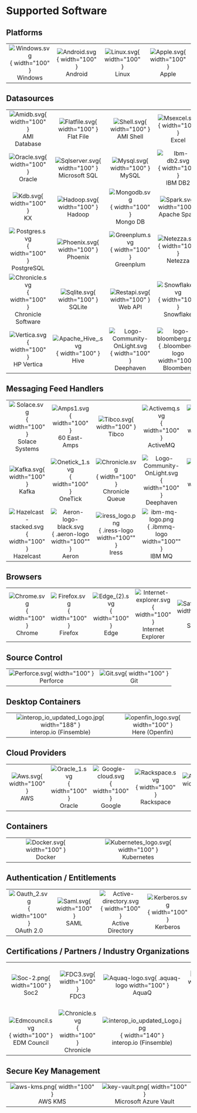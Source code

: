 # Supported Software

## Platforms

|                                        |                                        |                                  |                                  |
|:--------------------------------------:|:--------------------------------------:|:--------------------------------:|:--------------------------------:|
| ![](resources/legacy_mediawiki/Windows.svg "Windows.svg"){ width="100" }<br> Windows | ![](resources/legacy_mediawiki/Android.svg "Android.svg"){ width="100" }<br> Android | ![](resources/legacy_mediawiki/Linux.svg "Linux.svg"){ width="100" }<br> Linux | ![](resources/legacy_mediawiki/Apple.svg "Apple.svg"){ width="100" }<br> Apple |

## Datasources

|                                                       |                                                  |                                                                        |                                              |                                                              |                                              |
|:-----------------------------------------------------:|:------------------------------------------------:|:----------------------------------------------------------------------:|:--------------------------------------------:|:------------------------------------------------------------:|:--------------------------------------------:|
| ![](resources/legacy_mediawiki/Amidb.svg "Amidb.svg"){ width="100" }<br> AMI Database               | ![](resources/legacy_mediawiki/Flatfile.svg "Flatfile.svg"){ width="100" }<br> Flat File       | ![](resources/legacy_mediawiki/Shell.svg "Shell.svg"){ width="100" }<br> AMI Shell                                   | ![](resources/legacy_mediawiki/Msexcel.svg "Msexcel.svg"){ width="100" }<br> Excel         | ![](resources/legacy_mediawiki/Fred.svg "Fred.svg"){ width="100" }<br> Fred                                | ![](resources/legacy_mediawiki/Quandl.svg "Quandl.svg"){ width="100" }<br> Quandl          |
| ![](resources/legacy_mediawiki/Oracle.svg "Oracle.svg"){ width="100" }<br> Oracle                   | ![](resources/legacy_mediawiki/Sqlserver.svg "Sqlserver.svg"){ width="100" }<br> Microsoft SQL | ![](resources/legacy_mediawiki/Mysql.svg "Mysql.svg"){ width="100" }<br> MySQL                                       | ![](resources/legacy_mediawiki/Ibm-db2.svg "Ibm-db2.svg"){ width="100" }<br> IBM DB2       | ![](resources/legacy_mediawiki/Sap.svg "Sap.svg"){ width="100" }<br> SAP                                   | ![](resources/legacy_mediawiki/Sapiq.svg "Sapiq.svg"){ width="100" }<br> SybaseIQ          |
| ![](resources/legacy_mediawiki/Kdb.svg "Kdb.svg"){ width="100" }<br> KX                             | ![](resources/legacy_mediawiki/Hadoop.svg "Hadoop.svg"){ width="100" }<br> Hadoop              | ![](resources/legacy_mediawiki/Mongodb.svg "Mongodb.svg"){ width="100" }<br> Mongo DB                                | ![](resources/legacy_mediawiki/Spark.svg "Spark.svg"){ width="100" }<br> Apache Spark      | ![](resources/legacy_mediawiki/R.svg "R.svg"){ width="100" }<br> R                                         | ![](resources/legacy_mediawiki/Impala.svg "Impala.svg"){ width="100" }<br> Impala          |
| ![](resources/legacy_mediawiki/Postgres.svg "Postgres.svg"){ width="100" }<br> PostgreSQL           | ![](resources/legacy_mediawiki/Phoenix.svg "Phoenix.svg"){ width="100" }<br> Phoenix           | ![](resources/legacy_mediawiki/Greenplum.svg "Greenplum.svg"){ width="100" }<br> Greenplum                           | ![](resources/legacy_mediawiki/Netezza.svg "Netezza.svg"){ width="100" }<br> Netezza       | ![](resources/legacy_mediawiki/Singlestore.svg "Singlestore.svg"){ width="100" }<br> MemSQL                | ![](resources/legacy_mediawiki/Couchbase.svg "Couchbase.svg"){ width="100" }<br> Couchbase |
| ![](resources/legacy_mediawiki/Chronicle.svg "Chronicle.svg"){ width="100" }<br> Chronicle Software | ![](resources/legacy_mediawiki/Sqlite.svg "Sqlite.svg"){ width="100" }<br> SQLite              | ![](resources/legacy_mediawiki/Restapi.svg "Restapi.svg"){ width="100" }<br> Web API                                 | ![](resources/legacy_mediawiki/Snowflake.svg "Snowflake.svg"){ width="100" }<br> Snowflake | ![](resources/legacy_mediawiki/Hazelcast-stacked.svg "Hazelcast-stacked.svg"){ width="100" }<br> Hazelcast | ![](resources/legacy_mediawiki/Ignite.svg "Ignite.svg"){ width="100" }<br> Apache Ignite   |
| ![](resources/legacy_mediawiki/Vertica.svg "Vertica.svg"){ width="100" }<br> HP Vertica             | ![](resources/legacy_mediawiki/Apache_Hive_.svg "Apache_Hive_.svg"){ width="100" }<br> Hive    | ![](resources/legacy_mediawiki/Logo-Community-OnLight.svg "Logo-Community-OnLight.svg"){ width="100" }<br> Deephaven | ![](resources/legacy_mediawiki/logo-bloomberg.png "logo-bloomberg.png"){ .bloomberg-logo width="100" }<br> Bloomberg |                                                 |                                                              |                                              |


## Messaging Feed Handlers

|                                                              |                                            |                                                    |                                                                        |                                           |                                           |
|:------------------------------------------------------------:|:------------------------------------------:|:--------------------------------------------------:|:----------------------------------------------------------------------:|:-----------------------------------------:|:-----------------------------------------:|
| ![](resources/legacy_mediawiki/Solace.svg "Solace.svg"){ width="100" }<br> Solace Systems                  | ![](resources/legacy_mediawiki/Amps1.svg "Amps1.svg"){ width="100" }<br> 60 East-Amps    | ![](resources/legacy_mediawiki/Tibco.svg "Tibco.svg"){ width="100" }<br> Tibco                   | ![](resources/legacy_mediawiki/Activemq.svg "Activemq.svg"){ width="100" }<br> ActiveMQ                              | ![](resources/legacy_mediawiki/Rabbitmq.svg "Rabbitmq.svg"){ width="100" }<br> RabbitMQ | ![](resources/legacy_mediawiki/Kdb.svg "Kdb.svg"){ width="100" }<br> KX Streaming       |
| ![](resources/legacy_mediawiki/Kafka.svg "Kafka.svg"){ width="100" }<br> Kafka                             | ![](resources/legacy_mediawiki/Onetick_1.svg "Onetick_1.svg"){ width="100" }<br> OneTick | ![](resources/legacy_mediawiki/Chronicle.svg "Chronicle.svg"){ width="100" }<br> Chronicle Queue | ![](resources/legacy_mediawiki/Logo-Community-OnLight.svg "Logo-Community-OnLight.svg"){ width="100" }<br> Deephaven | ![](resources/legacy_mediawiki/FIX_svg.svg "FIX_svg.svg"){ .fix-logo width="100" }<br> FIX        | ![](resources/legacy_mediawiki/AWS-SQS.svg "AWS-SQS.svg"){ width="100" }<br> Amazon SQS |
| ![](resources/legacy_mediawiki/Hazelcast-stacked.svg "Hazelcast-stacked.svg"){ width="100" }<br> Hazelcast | ![](resources/legacy_mediawiki/Aeron-logo-black.svg "Aeron-logo-black.svg"){ .aeron-logo width="100"" }<br> Aeron |![](resources/legacy_mediawiki/iress_logo.png "iress_logo.png"){ .iress-logo width="100"" }<br> Iress|![](resources/legacy_mediawiki/ibm-mq-logo.png "ibm-mq-logo.png"){ .ibmmq-logo width="100"" }<br> IBM MQ |                                                    |                                                                        |                                           |                                           |

## Browsers

|                                     |                                        |                                       |                                                                      |                                     |
|:-----------------------------------:|:--------------------------------------:|:-------------------------------------:|:--------------------------------------------------------------------:|:-----------------------------------:|
| ![](resources/legacy_mediawiki/Chrome.svg "Chrome.svg"){ width="100" }<br> Chrome | ![](resources/legacy_mediawiki/Firefox.svg "Firefox.svg"){ width="100" }<br> Firefox | ![](resources/legacy_mediawiki/Edge_(2).svg "Edge_(2).svg"){ width="100" }<br> Edge | ![](resources/legacy_mediawiki/Internet-explorer.svg "Internet-explorer.svg"){ width="100" }<br> Internet Explorer | ![](resources/legacy_mediawiki/Safari.svg "Safari.svg"){ width="100" }<br> Safari |

## Source Control

|                                           |                            |
|:-----------------------------------------:|:--------------------------:|
| ![](resources/legacy_mediawiki/Perforce.svg "Perforce.svg"){ width="100" }<br> Perforce | ![](resources/legacy_mediawiki/Git.svg "Git.svg"){ width="100" }<br> Git |

## Desktop Containers

|                                                  |                                        |
|:------------------------------------------------:|:--------------------------------------:|
| ![](resources/legacy_mediawiki/interop_io_updated_Logo.jpg "interop_io_updated_Logo.jpg"){ width="188" }<br> interop.io (Finsemble) | ![](resources/legacy_mediawiki/openfin_logo.svg "openfin_logo.svg"){ width="100" }<br> Here (Openfin) |

## Cloud Providers

|                            |                                         |                                                 |                                              |                                  |
|:--------------------------:|:---------------------------------------:|:-----------------------------------------------:|:--------------------------------------------:|:--------------------------------:|
| ![](resources/legacy_mediawiki/Aws.svg "Aws.svg"){ width="100" }<br> AWS | ![](resources/legacy_mediawiki/Oracle_1.svg "Oracle_1.svg"){ width="100" }<br> Oracle | ![](resources/legacy_mediawiki/Google-cloud.svg "Google-cloud.svg"){ width="100" }<br> Google | ![](resources/legacy_mediawiki/Rackspace.svg "Rackspace.svg"){ width="100" }<br> Rackspace | ![](resources/legacy_mediawiki/Azure.svg "Azure.svg"){ width="100" }<br> Azure | ![](resources/legacy_mediawiki/IBM Cloud1.svg "IBM Cloud1.svg"){ width="100" }<br> IBM Cloud |

## Containers

|                                     |                                                           |
|:-----------------------------------:|:---------------------------------------------------------:|
| ![](resources/legacy_mediawiki/Docker.svg "Docker.svg"){ width="100" }<br> Docker | ![](resources/legacy_mediawiki/Kubernetes_logo.svg "Kubernetes_logo.svg"){ width="100" }<br> Kubernetes |

## Authentication / Entitlements

|                                          |                               |                                                                   |                                           |
|:----------------------------------------:|:-----------------------------:|:-----------------------------------------------------------------:|:-----------------------------------------:|
| ![](resources/legacy_mediawiki/Oauth_2.svg "Oauth_2.svg"){ width="100" }<br> OAuth 2.0 | ![](resources/legacy_mediawiki/Saml.svg "Saml.svg"){ width="100" }<br> SAML | ![](resources/legacy_mediawiki/Active-directory.svg "Active-directory.svg"){ width="100" }<br> Active Directory | ![](resources/legacy_mediawiki/Kerberos.svg "Kerberos.svg"){ width="100" }<br> Kerberos |

## Certifications / Partners / Industry Organizations

|                                                                                                |                                                                                            |                                                                                                |                                                                          |                                                                                       |
|:----------------------------------------------------------------------------------------------:|:------------------------------------------------------------------------------------------:|:----------------------------------------------------------------------------------------------:|:------------------------------------------------------------------------:|:-------------------------------------------------------------------------------------:|
|          ![](resources/legacy_mediawiki/Soc-2.png "Soc-2.png"){ width="100" }<br> Soc2         |         ![](resources/legacy_mediawiki/FDC3.svg "FDC3.svg"){ width="100" }<br> FDC3        |    ![](resources/legacy_mediawiki/Aquaq-logo.svg "Aquaq-logo.svg"){ .aquaq-logo width="100" }<br> AquaQ    | ![](resources/legacy_mediawiki/Aws.svg "Aws.svg"){ width="100" }<br> AWS | ![](resources/legacy_mediawiki/Oracle_1.svg "Oracle_1.svg"){ width="100" }<br> Oracle |
| ![](resources/legacy_mediawiki/Edmcouncil.svg "Edmcouncil.svg"){ width="100" }<br> EDM Council | ![](resources/legacy_mediawiki/Chronicle.svg "Chronicle.svg"){ width="100" }<br> Chronicle |![](resources/legacy_mediawiki/interop_io_updated_Logo.jpg "interop_io_updated_Logo.jpg"){ width="140" }<br> interop.io (Finsemble) |                                                                          |                                                                                       |

## Secure Key Management

|                                     |                                                           |
|:-----------------------------------:|:---------------------------------------------------------:|
| ![](resources/legacy_mediawiki/aws-kms.png "aws-kms.png"){ width="100" }<br> AWS KMS | ![](resources/legacy_mediawiki/key-vault.png "key-vault.png"){ width="100" }<br> Microsoft Azure Vault |
